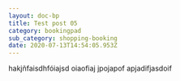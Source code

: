 ```yaml
---
layout: doc-bp
title: Test post 05
category: bookingpad
sub_category: shopping-booking
date: 2020-07-13T14:54:05.953Z
---
```

hakjñfaisdhfóiajsd oiaofiaj jpojapof apjadifjasdoif